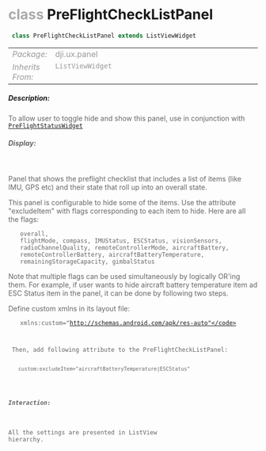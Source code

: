 <div class="article"><h1 ><font color="#AAA">class </font>PreFlightCheckListPanel</h1></div>

~~~java
 class PreFlightCheckListPanel extends ListViewWidget 
~~~

<html><table class="table-supportedby"><tr valign="top"><td width=15%><font color="#999"><i>Package:</i></td><td width=85%><font color="#999">dji.ux.panel</td></tr><tr valign="top"><td width=15%><font color="#999"><i>Inherits From:</i></td><td width=85%><font color="#999"><code>ListViewWidget</code></td></tr></table></html>



##### Description:



<font color="#666">To allow user to toggle hide and show this panel, use in conjunction with <code><a href="/Widgets/PreFlightStatusWidget.html#preflightstatuswidget">PreFlightStatusWidget</a></code>



##### Display:

<br style="clear:both" />

<font color="#666">Panel that shows the preflight checklist that includes a list of items (like IMU, GPS etc) and their state that roll up into an overall state. <p> This panel is configurable to hide some of the items. Use the attribute "excludeItem" with flags corresponding to each item to hide.  Here are all the flags: <p> <ul><code>overall, flightMode, compass, IMUStatus, ESCStatus, visionSensors, radioChannelQuality, remoteControllerMode, aircraftBattery, remoteControllerBattery, aircraftBatteryTemperature, remainingStorageCapacity, gimbalStatus</code></ul> <p> Note that multiple flags can be used simultaneously by logically OR'ing them. For example, if user wants to hide aircraft battery temperature item ad ESC Status item in the panel, it can be done by following two steps. <p> Define custom xmlns in its layout file:
    <ul><code>xmlns:custom="http://schemas.android.com/apk/res-auto"</code></ul>
<p> Then, add following attribute to the PreFlightCheckListPanel:
   <ul><code>custom:excludeItem="aircraftBatteryTemperature|ESCStatus"</code></ul>



##### Interaction:



<font color="#666">All the settings are presented in ListView hierarchy.



